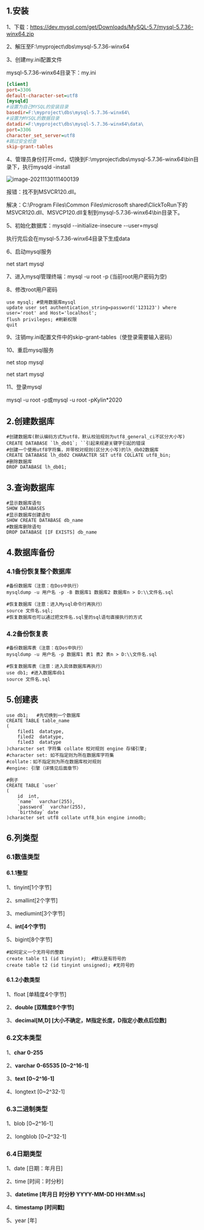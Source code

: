 ## 1.安装

1、下载：https://dev.mysql.com/get/Downloads/MySQL-5.7/mysql-5.7.36-winx64.zip

2、解压至F:\myproject\dbs\mysql-5.7.36-winx64

3、创建my.ini配置文件

mysql-5.7.36-winx64目录下：my.ini

```ini
[client]
port=3306
default-character-set=utf8
[mysqld]
#设置为自己MYSQL的安装目录
basedir=F:\myproject\dbs\mysql-5.7.36-winx64\
#设置为MYSQL的数据目录
datadir=F:\myproject\dbs\mysql-5.7.36-winx64\data\
port=3306
character_set_server=utf8
#跳过安全检查
skip-grant-tables
```

4、管理员身份打开cmd，切换到F:\myproject\dbs\mysql-5.7.36-winx64\bin目录下，执行mysqld -install

![image-20211130111400139](C:\Users\a1822\AppData\Roaming\Typora\typora-user-images\image-20211130111400139.png)

报错：找不到MSVCR120.dll。

解决：C:\Program Files\Common Files\microsoft shared\ClickToRun下的MSVCR120.dll、MSVCP120.dll复制到mysql-5.7.36-winx64\bin目录下。

5、初始化数据库：mysqld --initialize-insecure --user=mysql

执行完后会在mysql-5.7.36-winx64目录下生成data

6、启动mysql服务

net start mysql

7、进入mysql管理终端：mysql -u root -p  (当前root用户密码为空)

8、修改root用户密码

```mysql
use mysql; #使用数据库mysql
update user set authentication_string=password('123123') where user='root' and Host='localhost';
flush privileges; #刷新权限
quit
```

9、注销my.ini配置文件中的skip-grant-tables（使登录需要输入密码）

10、重启mysql服务

net stop mysql

net start mysql

11、登录mysql

mysql -u root -p或mysql -u root -pKylin*2020

## 2.创建数据库

```mysql
#创建数据库(默认编码方式为utf8，默认校验规则为utf8_general_ci不区分大小写)
CREATE DATABASE `lh_db01`; ``引起来规避关键字引起的错误
#创建一个使用utf8字符集，并带校对规则(区分大小写)的lh_db02数据库
CREATE DATABASE lh_db02 CHARACTER SET utf8 COLLATE utf8_bin;
#删除数据库
DROP DATABASE lh_db01;
```

## 3.查询数据库

```mysql
#显示数据库语句
SHOW DATABASES
#显示数据库创建语句
SHOW CREATE DATABASE db_name
#数据库删除语句
DROP DATABASE [IF EXISTS] db_name
```

## 4.数据库备份

### 4.1备份恢复整个数据库

```shell
#备份数据库（注意：在Dos中执行）
mysqldump -u 用户名 -p -B 数据库1 数据库2 数据库n > D:\\文件名.sql
```

```mysql
#恢复数据库（注意：进入Mysql命令行再执行）
source 文件名.sql;
#恢复数据库也可以通过把文件名.sql里的sql语句直接执行的方式
```

### 4.2备份恢复表

```shell
#备份数据库表（注意：在Dos中执行）
mysqldump -u 用户名 -p 数据库1 表1 表2 表n > D:\\文件名.sql
```

```mysql
#恢复数据库表（注意：进入具体数据库再执行）
use db1; #进入数据库db1
source 文件名.sql
```



## 5.创建表

```mysql
use db1;   #先切换到一个数据库
CREATE TABLE table_name
(
    filed1	datatype,
    filed2	datatype,
    filed3	datatype
)character set 字符集 collate 校对规则 engine 存储引擎;
#character set: 如不指定则为所在数据库字符集
#collate：如不指定则为所在数据库校对规则
#engine: 引擎（详情见后面章节）
```

```mysql
#例子
CREATE TABLE `user`
(
    id	int,
    `name`	varchar(255),
    `password`	varchar(255),
    `birthday` date
)character set utf8 collate utf8_bin engine innodb;
```

## 6.列类型

### 6.1数值类型

#### 6.1.1整型

1、tinyint[1个字节]

2、smallint[2个字节]

3、mediumint[3个字节]

4、**int[4个字节]**

5、bigint[8个字节]

```mysql
#如何定义一个无符号的整数
create table t1 (id tinyint);  #默认是有符号的
create table t2 (id tinyint unsigned); #无符号的
```

#### 6.1.2小数类型

1、float [单精度4个字节]

2、**double [双精度8个字节]**

3、**decimal[M,D] [大小不确定，M指定长度，D指定小数点后位数]**

### 6.2文本类型

1、**char 0-255**

2、**varchar 0-65535 [0~2^16-1]**

3、**text [0~2^16-1]**

4、longtext [0~2^32-1]

### 6.3二进制类型

1、blob [0~2^16-1]

2、longblob [0~2^32-1]

### 6.4日期类型

1、date [日期：年月日]

2、time [时间：时分秒]

3、**datetime [年月日 时分秒 YYYY-MM-DD HH:MM:ss]**

4、**timestamp [时间戳]**

5、year [年]
